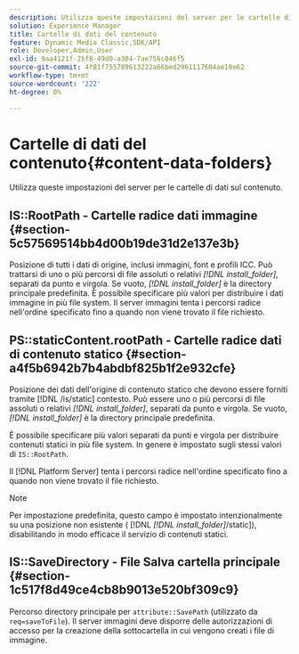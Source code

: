 ```yaml
---
description: Utilizza queste impostazioni del server per le cartelle di dati sul contenuto.
solution: Experience Manager
title: Cartelle di dati del contenuto
feature: Dynamic Media Classic,SDK/API
role: Developer,Admin,User
exl-id: 9aa4121f-25f8-49d0-a304-7ae756c046f5
source-git-commit: 4f81f755789613222a66bed2961117604ae19e62
workflow-type: tm+mt
source-wordcount: '222'
ht-degree: 0%

---
```


# Cartelle di dati del contenuto{#content-data-folders}

Utilizza queste impostazioni del server per le cartelle di dati sul contenuto.

## IS::RootPath - Cartelle radice dati immagine {#section-5c57569514bb4d00b19de31d2e137e3b}

Posizione di tutti i dati di origine, inclusi immagini, font e profili ICC. Può trattarsi di uno o più percorsi di file assoluti o relativi *[!DNL install_folder]*, separati da punto e virgola. Se vuoto, *[!DNL install_folder]* è la directory principale predefinita. È possibile specificare più valori per distribuire i dati immagine in più file system. Il server immagini tenta i percorsi radice nell&#39;ordine specificato fino a quando non viene trovato il file richiesto.

## PS::staticContent.rootPath - Cartelle radice dati di contenuto statico {#section-a4f5b6942b7b4abdbf825b1f2e932cfe}

Posizione dei dati dell&#39;origine di contenuto statico che devono essere forniti tramite [!DNL /is/static] contesto. Può essere uno o più percorsi di file assoluti o relativi *[!DNL install_folder]*, separati da punto e virgola. Se vuoto, *[!DNL install_folder]* è la directory principale predefinita.

È possibile specificare più valori separati da punti e virgola per distribuire contenuti statici in più file system. In genere è impostato sugli stessi valori di `IS::RootPath`.

Il [!DNL Platform Server] tenta i percorsi radice nell&#39;ordine specificato fino a quando non viene trovato il file richiesto.

>[!NOTE]
>
>Per impostazione predefinita, questo campo è impostato intenzionalmente su una posizione non esistente ( [!DNL *[!DNL install_folder]*/static]), disabilitando in modo efficace il servizio di contenuti statici.

## IS::SaveDirectory - File Salva cartella principale {#section-1c517f8d49ce4cb8b9013e520bf309c9}

Percorso directory principale per `attribute::SavePath` (utilizzato da `req=saveToFile`). Il server immagini deve disporre delle autorizzazioni di accesso per la creazione della sottocartella in cui vengono creati i file di immagine.

